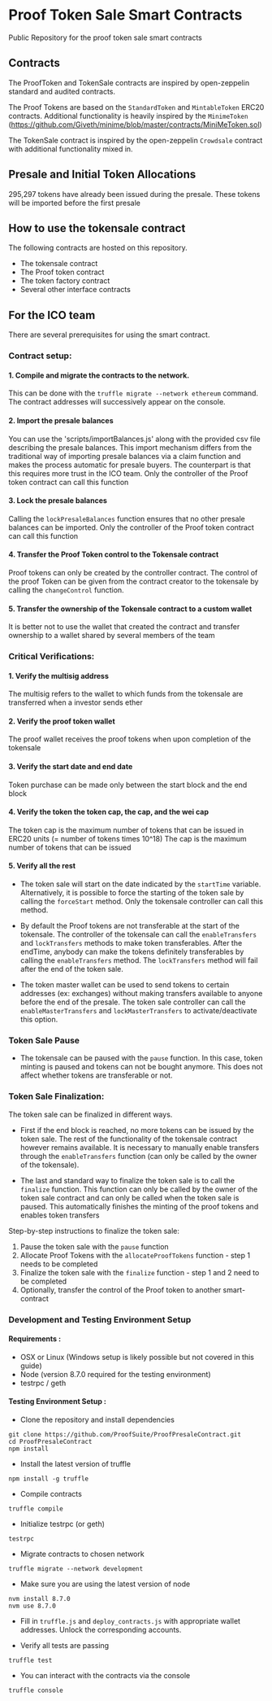 # Proof Token Sale Smart Contracts
Public Repository for the proof token sale smart contracts



## Contracts
The ProofToken and TokenSale contracts are inspired by open-zeppelin standard and audited contracts.

The Proof Tokens are based on the `StandardToken` and `MintableToken` ERC20 contracts. Additional functionality is heavily inspired by the `MinimeToken` (https://github.com/Giveth/minime/blob/master/contracts/MiniMeToken.sol)

The TokenSale contract is inspired by the open-zeppelin `Crowdsale` contract with additional functionality mixed in.


## Presale and Initial Token Allocations
295,297 tokens have already been issued during the presale. These tokens will be imported before the first presale

## How to use the tokensale contract
The following contracts are hosted on this repository.
- The tokensale contract
- The Proof token contract
- The token factory contract
- Several other interface contracts


## For the ICO team
There are several prerequisites for using the smart contract.

### Contract setup:

#### 1. Compile and migrate the contracts to the network.
This can be done with the `truffle migrate --network ethereum` command. The contract addresses will successively appear
on the console.
#### 2. Import the presale balances
You can use the 'scripts/importBalances.js' along with the provided csv file describing the presale balances.
This import mechanism differs from the traditional way of importing presale balances via a claim function and makes the process
automatic for presale buyers. The counterpart is that this requires more trust in the ICO team.
Only the controller of the Proof token contract can call this function
#### 3. Lock the presale balances
Calling the `lockPresaleBalances` function ensures that no other presale balances can be imported.
Only the controller of the Proof token contract can call this function
#### 4. Transfer the Proof Token control to the Tokensale contract
Proof tokens can only be created by the controller contract. The control of the proof Token can be given
from the contract creator to the tokensale by calling the `changeControl` function.
#### 5. Transfer the ownership of the Tokensale contract to a custom wallet
It is better not to use the wallet that created the contract and transfer ownership to a wallet shared by several members of the team


### Critical Verifications:

#### 1. Verify the multisig address
The multisig refers to the wallet to which funds from the tokensale are transferred when a investor sends ether
#### 2. Verify the proof token wallet
The proof wallet receives the proof tokens when upon completion of the tokensale
#### 3. Verify the start date and end date
Token purchase can be made only between the start block and the end block
#### 4. Verify the token the token cap, the cap, and the wei cap
The token cap is the maximum number of tokens that can be issued in ERC20 units (= number of tokens times 10^18)
The cap is the maximum number of tokens that can be issued
#### 5. Verify all the rest


- The token sale will start on the date indicated by the `startTime` variable. Alternatively, it is possible to force the starting of the token sale by calling the `forceStart` method. Only the tokensale controller can call this method.

- By default the Proof tokens are not transferable at the start of the tokensale. The controller of the tokensale can call the `enableTransfers` and `lockTransfers` methods to make token transferables. After the endTime, anybody can make the tokens definitely transferables by calling the `enableTransfers` method. The `lockTransfers` method will fail after the end of the token sale.

- The token master wallet can be used to send tokens to certain addresses (ex: exchanges) without making transfers available to anyone before the end of the presale. The token sale controller can call the `enableMasterTransfers` and `lockMasterTransfers` to activate/deactivate this option.


### Token Sale Pause


- The tokensale can be paused with the `pause` function. In this case, token minting is paused and tokens can not be bought anymore. This does not affect whether tokens are transferable or not.


### Token Sale Finalization:

The token sale can be finalized in different ways.

- First if the end block is reached, no more tokens can be issued by the token sale. The rest of the functionality of the tokensale contract however remains available. It is necessary to manually enable transfers through the `enableTransfers` function (can only be called by the owner of the tokensale).


- The last and standard way to finalize the token sale is to call the `finalize` function. This function can only be called by the owner of the token sale contract and can only be called when the token sale is paused. This automatically finishes the minting of the proof tokens and enables token transfers

Step-by-step instructions to finalize the token sale:

1. Pause the token sale with the `pause` function
2. Allocate Proof Tokens with the `allocateProofTokens` function - step 1 needs to be completed
2. Finalize the token sale with the `finalize` function - step 1 and 2 need to be completed
3. Optionally, transfer the control of the Proof token to another smart-contract


### Development and Testing Environment Setup

#### Requirements :
- OSX or Linux (Windows setup is likely possible but not covered in this guide)
- Node (version 8.7.0 required for the testing environment)
- testrpc / geth

#### Testing Environment Setup :

- Clone the repository and install dependencies

```
git clone https://github.com/ProofSuite/ProofPresaleContract.git
cd ProofPresaleContract
npm install
```

- Install the latest version of truffle
```
npm install -g truffle
```

- Compile contracts
```
truffle compile
```

- Initialize testrpc (or geth)

```
testrpc
```

- Migrate contracts to chosen network

```
truffle migrate --network development
```

- Make sure you are using the latest version of node

```
nvm install 8.7.0
nvm use 8.7.0
```


- Fill in `truffle.js` and `deploy_contracts.js` with appropriate wallet addresses. Unlock the corresponding accounts.

- Verify all tests are passing

```
truffle test
```

- You can interact with the contracts via the console

```
truffle console
```



